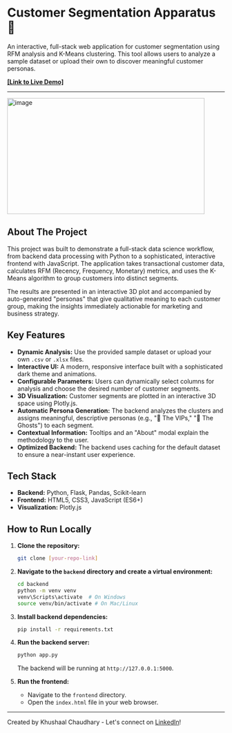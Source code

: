 # Customer Segmentation Apparatus 🔮

An interactive, full-stack web application for customer segmentation using RFM analysis and K-Means clustering. This tool allows users to analyze a sample dataset or upload their own to discover meaningful customer personas.

**[[Link to Live Demo]](https://customer-segmentation-app-mauve.vercel.app/)**

---


<img width="457" height="269" alt="image" src="https://github.com/user-attachments/assets/7f6f7cf5-6dd2-4695-90f1-a856fa3ad2d6" />


## About The Project

This project was built to demonstrate a full-stack data science workflow, from backend data processing with Python to a sophisticated, interactive frontend with JavaScript. The application takes transactional customer data, calculates RFM (Recency, Frequency, Monetary) metrics, and uses the K-Means algorithm to group customers into distinct segments.

The results are presented in an interactive 3D plot and accompanied by auto-generated "personas" that give qualitative meaning to each customer group, making the insights immediately actionable for marketing and business strategy.

## Key Features

* **Dynamic Analysis:** Use the provided sample dataset or upload your own `.csv` or `.xlsx` files.
* **Interactive UI:** A modern, responsive interface built with a sophisticated dark theme and animations.
* **Configurable Parameters:** Users can dynamically select columns for analysis and choose the desired number of customer segments.
* **3D Visualization:** Customer segments are plotted in an interactive 3D space using Plotly.js.
* **Automatic Persona Generation:** The backend analyzes the clusters and assigns meaningful, descriptive personas (e.g., "👑 The VIPs," "👻 The Ghosts") to each segment.
* **Contextual Information:** Tooltips and an "About" modal explain the methodology to the user.
* **Optimized Backend:** The backend uses caching for the default dataset to ensure a near-instant user experience.

## Tech Stack

* **Backend:** Python, Flask, Pandas, Scikit-learn
* **Frontend:** HTML5, CSS3, JavaScript (ES6+)
* **Visualization:** Plotly.js

## How to Run Locally

1.  **Clone the repository:**
    ```bash
    git clone [your-repo-link]
    ```
2.  **Navigate to the `backend` directory and create a virtual environment:**
    ```bash
    cd backend
    python -m venv venv
    venv\Scripts\activate  # On Windows
    source venv/bin/activate # On Mac/Linux
    ```
3.  **Install backend dependencies:**
    ```bash
    pip install -r requirements.txt
    ```
4.  **Run the backend server:**
    ```bash
    python app.py
    ```
    The backend will be running at `http://127.0.0.1:5000`.

5.  **Run the frontend:**
    * Navigate to the `frontend` directory.
    * Open the `index.html` file in your web browser.

---
Created by Khushaal Chaudhary - Let's connect on [LinkedIn](https://www.linkedin.com/in/khushaal-chaudhary)!
